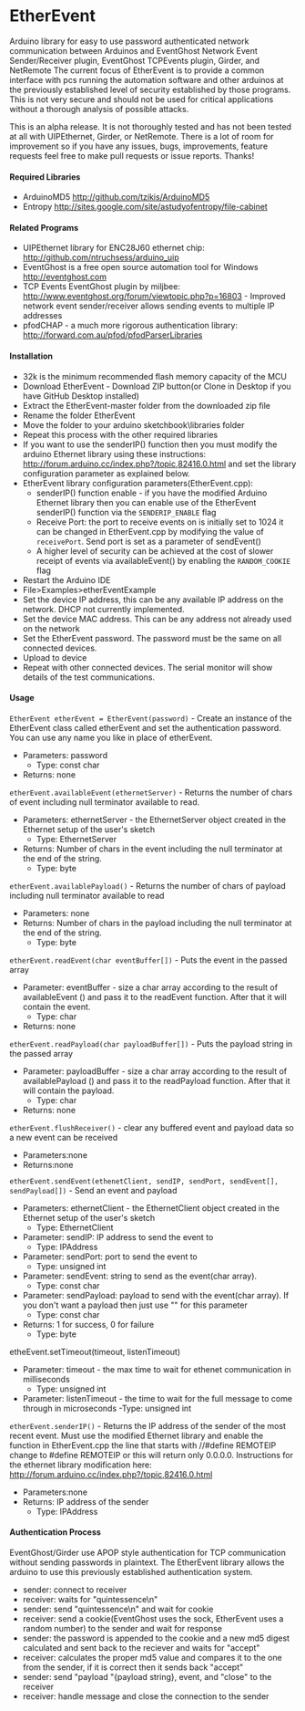 EtherEvent
==========

Arduino library for easy to use password authenticated network communication between Arduinos and EventGhost Network Event Sender/Receiver plugin, EventGhost TCPEvents plugin, Girder, and NetRemote
The current focus of EtherEvent is to provide a common interface with pcs running the automation software and other arduinos at the previously established level of security established by those programs. This is not very secure and should not be used for critical applications without a thorough analysis of possible attacks.

This is an alpha release. It is not thoroughly tested and has not been tested at all with UIPEthernet, Girder, or NetRemote. There is a lot of room for improvement so if you have any issues, bugs, improvements, feature requests feel free to make pull requests or issue reports. Thanks!

#### Required Libraries
- ArduinoMD5 http://github.com/tzikis/ArduinoMD5
- Entropy http://sites.google.com/site/astudyofentropy/file-cabinet

#### Related Programs
- UIPEthernet library for ENC28J60 ethernet chip: http://github.com/ntruchsess/arduino_uip
- EventGhost is a free open source automation tool for Windows http://eventghost.com
- TCP Events EventGhost plugin by miljbee: http://www.eventghost.org/forum/viewtopic.php?p=16803 - Improved network event sender/receiver allows sending events to multiple IP addresses
- pfodCHAP - a much more rigorous authentication library: http://forward.com.au/pfod/pfodParserLibraries

#### Installation
- 32k is the minimum recommended flash memory capacity of the MCU
- Download EtherEvent - Download ZIP button(or Clone in Desktop if you have GitHub Desktop installed)
- Extract the EtherEvent-master folder from the downloaded zip file
- Rename the folder EtherEvent
- Move the folder to your arduino sketchbook\libraries folder
- Repeat this process with the other required libraries
- If you want to use the senderIP() function then you must modify the arduino Ethernet library using these instructions: http://forum.arduino.cc/index.php?/topic,82416.0.html and set the library configuration parameter as explained below.
- EtherEvent library configuration parameters(EtherEvent.cpp):
  - senderIP() function enable - if you have the modified Arduino Ethernet library then you can enable use of the EtherEvent senderIP() function via the `SENDERIP_ENABLE` flag
  - Receive Port: the port to receive events on is initially set to 1024 it can be changed in EtherEvent.cpp by modifying the value of `receivePort`. Send port is set as a parameter of sendEvent()
  - A higher level of security can be achieved at the cost of slower receipt of events via availableEvent() by enabling the `RANDOM_COOKIE` flag  
- Restart the Arduino IDE
- File>Examples>etherEventExample
- Set the device IP address, this can be any available IP address on the network. DHCP not currently implemented.
- Set the device MAC address. This can be any address not already used on the network
- Set the EtherEvent password. The password must be the same on all connected devices.
- Upload to device
- Repeat with other connected devices. The serial monitor will show details of the test communications.

#### Usage
`EtherEvent etherEvent = EtherEvent(password)` - Create an instance of the EtherEvent class called etherEvent and set the authentication password. You can use any name you like in place of etherEvent.
- Parameters: password
  - Type: const char
- Returns: none

`etherEvent.availableEvent(ethernetServer)` - Returns the number of chars of event including null terminator available to read.
- Parameters: ethernetServer - the EthernetServer object created in the Ethernet setup of the user's sketch
  - Type: EthernetServer
- Returns: Number of chars in the event including the null terminator at the end of the string.
  - Type: byte

`etherEvent.availablePayload()` - Returns the number of chars of payload including null terminator available to read
- Parameters: none
- Returns: Number of chars in the payload including the null terminator at the end of the string.
  - Type: byte

`etherEvent.readEvent(char eventBuffer[])` - Puts the event in the passed array
- Parameter: eventBuffer - size a char array according to the result of availableEvent () and pass it to the readEvent  function. After that it will contain the event.
  - Type: char
- Returns: none

`etherEvent.readPayload(char payloadBuffer[])` - Puts the payload string in the passed array
- Parameter: payloadBuffer - size a char array according to the result of availablePayload () and pass it to the readPayload  function. After that it will contain the payload.
  - Type: char
- Returns: none   

`etherEvent.flushReceiver()` - clear any buffered event and payload data so a new event can be received
- Parameters:none
- Returns:none

`etherEvent.sendEvent(ethenetClient, sendIP, sendPort, sendEvent[], sendPayload[])` - Send an event and payload
- Parameters: ethernetClient - the EthernetClient object created in the Ethernet setup of the user's sketch
  - Type: EthernetClient
- Parameter: sendIP: IP address to send the event to
  - Type: IPAddress
- Parameter: sendPort: port to send the event to
  - Type: unsigned int
- Parameter: sendEvent: string to send as the event(char array).
  - Type: const char
- Parameter: sendPayload: payload to send with the event(char array). If you don't want a payload then just use "" for this parameter
  - Type: const char
- Returns: 1 for success, 0 for failure
  - Type: byte

etheEvent.setTimeout(timeout, listenTimeout)
- Parameter: timeout - the max time to wait for ethenet communication in milliseconds
  - Type: unsigned int
- Parameter: listenTimeout - the time to wait for the full message to come through in microseconds
  -Type: unsigned int

`etherEvent.senderIP()` - Returns the IP address of the sender of the most recent event. Must use the modified Ethernet library and enable the function in EtherEvent.cpp the line that starts with //#define REMOTEIP change to #define REMOTEIP or this will return only 0.0.0.0. Instructions for the ethernet library modification here: http://forum.arduino.cc/index.php?/topic,82416.0.html
- Parameters:none
- Returns: IP address of the sender
  - Type: IPAddress



#### Authentication Process
EventGhost/Girder use APOP style authentication for TCP communication without sending passwords in plaintext. The EtherEvent library allows the arduino to use this previously established authentication system.
- sender: connect to receiver
- receiver: waits for "quintessence\n"
- sender: send "quintessence\n" and wait for cookie
- receiver: send a cookie(EventGhost uses the sock, EtherEvent uses a random number) to the sender and wait for response
- sender: the password is appended to the cookie and a new md5 digest calculated and sent back to the reciever and waits for "accept"
- receiver: calculates the proper md5 value and compares it to the one from the sender, if it is correct then it sends back "accept"
- sender: send "payload "{payload string}, event, and "close" to the receiver
- receiver: handle message and close the connection to the sender
